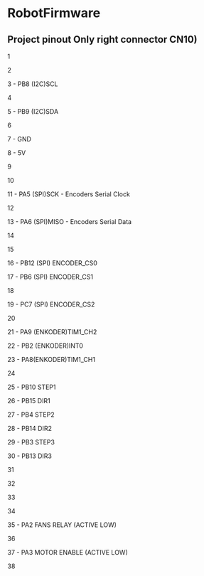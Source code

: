 
# RobotFirmware
## Project pinout Only right connector CN10)
1 

2 

3 - PB8 (I2C)SCL

4

5 - PB9 (I2C)SDA

6

7 - GND

8 - 5V

9

10

11 - PA5 (SPI)SCK - Encoders Serial Clock

12

13 - PA6 (SPI)MISO - Encoders Serial Data

14

15 

16 - PB12 (SPI) ENCODER_CS0

17 - PB6 (SPI) ENCODER_CS1

18

19 - PC7 (SPI) ENCODER_CS2

20

21 - PA9 (ENKODER)TIM1_CH2

22 - PB2 (ENKODER)INT0

23 - PA8(ENKODER)TIM1_CH1

24

25 - PB10 STEP1

26 - PB15 DIR1

27 - PB4 STEP2

28 - PB14 DIR2

29 - PB3 STEP3

30 - PB13 DIR3

31 

32

33

34

35 - PA2 FANS RELAY (ACTIVE LOW) 

36

37 - PA3 MOTOR ENABLE (ACTIVE LOW) 

38




